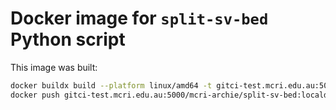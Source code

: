 # Docker image for `split-sv-bed` Python script

This image was built:

```bash
docker buildx build --platform linux/amd64 -t gitci-test.mcri.edu.au:5000/mcri-archie/split-sv-bed:localdev .
docker push gitci-test.mcri.edu.au:5000/mcri-archie/split-sv-bed:localdev
```
